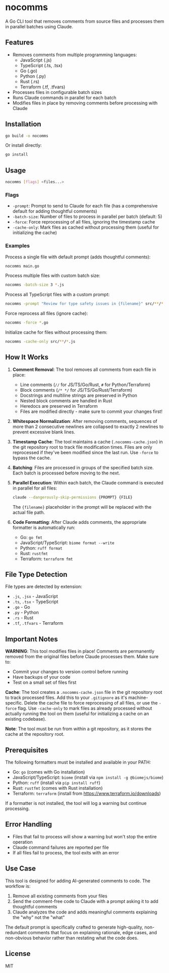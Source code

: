 # nocomms

A Go CLI tool that removes comments from source files and processes them in parallel batches using Claude.

## Features

- Removes comments from multiple programming languages:
  - JavaScript (.js)
  - TypeScript (.ts, .tsx)
  - Go (.go)
  - Python (.py)
  - Rust (.rs)
  - Terraform (.tf, .tfvars)
- Processes files in configurable batch sizes
- Runs Claude commands in parallel for each batch
- Modifies files in place by removing comments before processing with Claude

## Installation

```bash
go build -o nocomms
```

Or install directly:

```bash
go install
```

## Usage

```bash
nocomms [flags] <files...>
```

### Flags

- `-prompt`: Prompt to send to Claude for each file (has a comprehensive default for adding thoughtful comments)
- `-batch-size`: Number of files to process in parallel per batch (default: 5)
- `-force`: Force reprocessing of all files, ignoring the timestamp cache
- `-cache-only`: Mark files as cached without processing them (useful for initializing the cache)

### Examples

Process a single file with default prompt (adds thoughtful comments):
```bash
nocomms main.go
```

Process multiple files with custom batch size:
```bash
nocomms -batch-size 3 *.js
```

Process all TypeScript files with a custom prompt:
```bash
nocomms -prompt "Review for type safety issues in {filename}" src/**/*.ts
```

Force reprocess all files (ignore cache):
```bash
nocomms -force *.go
```

Initialize cache for files without processing them:
```bash
nocomms -cache-only src/**/*.js
```

## How It Works

1. **Comment Removal**: The tool removes all comments from each file in place:
   - Line comments (`//` for JS/TS/Go/Rust, `#` for Python/Terraform)
   - Block comments (`/* */` for JS/TS/Go/Rust/Terraform)
   - Docstrings and multiline strings are preserved in Python
   - Nested block comments are handled in Rust
   - Heredocs are preserved in Terraform
   - Files are modified directly - make sure to commit your changes first!

2. **Whitespace Normalization**: After removing comments, sequences of more than 2 consecutive newlines are collapsed to exactly 2 newlines to prevent excessive blank lines.

3. **Timestamp Cache**: The tool maintains a cache (`.nocomms-cache.json`) in the git repository root to track file modification times. Files are only reprocessed if they've been modified since the last run. Use `-force` to bypass the cache.

4. **Batching**: Files are processed in groups of the specified batch size. Each batch is processed before moving to the next.

5. **Parallel Execution**: Within each batch, the Claude command is executed in parallel for all files:
   ```bash
   claude --dangerously-skip-permissions {PROMPT} {FILE}
   ```

   The `{filename}` placeholder in the prompt will be replaced with the actual file path.

6. **Code Formatting**: After Claude adds comments, the appropriate formatter is automatically run:
   - Go: `go fmt`
   - JavaScript/TypeScript: `biome format --write`
   - Python: `ruff format`
   - Rust: `rustfmt`
   - Terraform: `terraform fmt`

## File Type Detection

File types are detected by extension:
- `.js`, `.jsx` - JavaScript
- `.ts`, `.tsx` - TypeScript
- `.go` - Go
- `.py` - Python
- `.rs` - Rust
- `.tf`, `.tfvars` - Terraform

## Important Notes

**WARNING**: This tool modifies files in place! Comments are permanently removed from the original files before Claude processes them. Make sure to:
- Commit your changes to version control before running
- Have backups of your code
- Test on a small set of files first

**Cache**: The tool creates a `.nocomms-cache.json` file in the git repository root to track processed files. Add this to your `.gitignore` as it's machine-specific. Delete the cache file to force reprocessing of all files, or use the `-force` flag. Use `-cache-only` to mark files as already processed without actually running the tool on them (useful for initializing a cache on an existing codebase).

**Note**: The tool must be run from within a git repository, as it stores the cache at the repository root.

## Prerequisites

The following formatters must be installed and available in your PATH:
- Go: `go` (comes with Go installation)
- JavaScript/TypeScript: `biome` (install via `npm install -g @biomejs/biome`)
- Python: `ruff` (install via `pip install ruff`)
- Rust: `rustfmt` (comes with Rust installation)
- Terraform: `terraform` (install from https://www.terraform.io/downloads)

If a formatter is not installed, the tool will log a warning but continue processing.

## Error Handling

- Files that fail to process will show a warning but won't stop the entire operation
- Claude command failures are reported per file
- If all files fail to process, the tool exits with an error

## Use Case

This tool is designed for adding AI-generated comments to code. The workflow is:

1. Remove all existing comments from your files
2. Send the comment-free code to Claude with a prompt asking it to add thoughtful comments
3. Claude analyzes the code and adds meaningful comments explaining the "why" not the "what"

The default prompt is specifically crafted to generate high-quality, non-redundant comments that focus on explaining rationale, edge cases, and non-obvious behavior rather than restating what the code does.

## License

MIT
